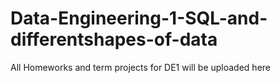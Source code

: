 # Data-Engineering-1-SQL-and-differentshapes-of-data
All Homeworks and term projects for DE1 will be uploaded here
